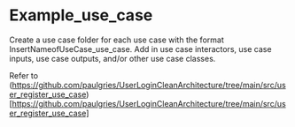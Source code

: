 # Example_use_case

Create a use case folder for each use case with the format InsertNameofUseCase_use_case. 
Add in use case interactors, use case inputs, use case outputs, and/or other use case classes.

Refer to (https://github.com/paulgries/UserLoginCleanArchitecture/tree/main/src/user_register_use_case)[https://github.com/paulgries/UserLoginCleanArchitecture/tree/main/src/user_register_use_case]